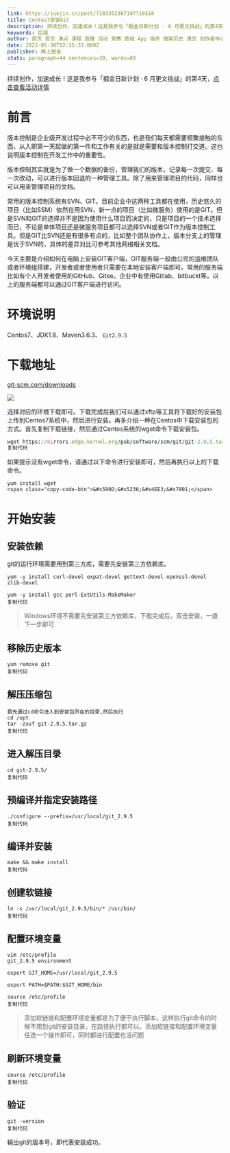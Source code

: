 ```yaml
---
link: https://juejin.cn/post/7103352367197716516
title: Centos7安装Git
description: 持续创作，加速成长！这是我参与「掘金日新计划 · 6 月更文挑战」的第4天，点击查看活动详情 前言 版本控制是企业级开发过程中必不可少的东西，也是我们每天都需要频繁接触的东西，从入职第一天起做的第一件
keywords: 后端
author: 首页 首页 沸点 课程 直播 活动 竞赛 商城 App 插件 搜索历史 清空 创作者中心 写文章 发沸点 写笔记 写代码 草稿箱 创作灵感 查看更多 会员 登录 注册
date: 2022-05-30T02:35:33.000Z
publisher: 稀土掘金
stats: paragraph=44 sentences=30, words=89
---
```

持续创作，加速成长！这是我参与「掘金日新计划 · 6 月更文挑战」的第4天，[点击查看活动详情](https://juejin.cn/post/7099702781094674468 "https://juejin.cn/post/7099702781094674468")

# 前言

版本控制是企业级开发过程中必不可少的东西，也是我们每天都需要频繁接触的东西，从入职第一天起做的第一件和工作有关的是就是需要和版本控制打交道。这也说明版本控制在开发工作中的重要性。

版本控制其实就是为了做一个数据的备份，管理我们的版本，记录每一次提交、每一次改动，可以进行版本回退的一种管理工具。除了用来管理项目的代码，同样也可以用来管理项目的文档。

常用的版本控制系统有SVN、GIT。目前企业中这两种工具都在使用，历史悠久的项目（比如SSM）依然在用SVN，新一点的项目（比如微服务）使用的是GIT。但是SVN和GIT的选择并不是因为使用什么项目而决定的，只是项目的一个技术选择而已，不论是单体项目还是微服务项目都可以选择SVN或者GIT作为版本控制工具。但是GIT比SVN还是有很多有点的，比如整个团队协作上，版本分支上的管理是优于SVN的，具体的差异对比可参考其他网络相关文档。

今天主要是介绍如何在电脑上安装GIT客户端，GIT服务端一般由公司的运维团队或者环境组搭建，开发者或者使用者只需要在本地安装客户端即可。常用的服务端比如有个人开发者使用的GitHub、Gitee。企业中有使用Gitlab、bitbuckt等。以上的服务端都可以通过GIT客户端进行访问。

# 环境说明

Centos7、JDK1.8、Maven3.6.3、 `Git2.9.5`

# 下载地址

[git-scm.com/downloads](https://link.juejin.cn?target=https%3A%2F%2Fgit-scm.com%2Fdownloads "https://git-scm.com/downloads")

![](https://p3-juejin.byteimg.com/tos-cn-i-k3u1fbpfcp/7eb1dd1234d2415bb70e0039c9b73a7b~tplv-k3u1fbpfcp-zoom-in-crop-mark:4536:0:0:0.awebp?)

选择对应的环境下载即可。下载完成后我们可以通过xftp等工具将下载好的安装包上传到Centos7系统中，然后进行安装。再多介绍一种在Centos中下载安装包的方式。首先复制下载链接，然后通过Centos系统的wget命令下载安装包。

```ruby
wget https://mirrors.edge.kernel.org/pub/software/scm/git/git-2.9.5.tar.gz
复制代码
```

如果提示没有wget命令，请通过以下命令进行安装即可，然后再执行以上的下载命令。

```
yum install wget
<span class="copy-code-btn">&#x590D;&#x5236;&#x4EE3;&#x7801;</span>
```

# 开始安装

## 安装依赖

git的运行环境需要用到第三方库，需要先安装第三方依赖库。

```shell
yum -y install curl-devel expat-devel gettext-devel openssl-devel zlib-devel

yum -y install gcc perl-ExtUtils-MakeMaker
复制代码
```

> Windows环境不需要先安装第三方依赖库，下载完成后，双击安装，一直下一步即可

## 移除历史版本

```shell
yum remove git
复制代码
```

## 解压压缩包

```shell
首先通过cd命令进入到安装包所在的目录,然后执行
cd /opt
tar -zxvf git-2.9.5.tar.gz
复制代码
```

## 进入解压目录

```shell
cd git-2.9.5/
复制代码
```

## 预编译并指定安装路径

```shell
./configure --prefix=/usr/local/git_2.9.5
复制代码
```

## 编译并安装

```shell
make && make install
复制代码
```

## 创建软链接

```shell
ln -s /usr/local/git_2.9.5/bin/* /usr/bin/
复制代码
```

## 配置环境变量

```shell
vim /etc/profile
git_2.9.5 environment

export GIT_HOME=/usr/local/git_2.9.5

export PATH=$PATH:$GIT_HOME/bin

source /etc/profile
复制代码
```

> 添加软链接和配置环境变量都是为了便于执行脚本，这样执行git命令的时候不用到git的安装目录，在路径执行都可以。添加软链接和配置环境变量任选一个操作即可，同时都进行配置也没问题

## 刷新环境变量

```shell
source /etc/profile
复制代码
```

## 验证

```shell
git -version
复制代码
```

输出git的版本号，即代表安装成功。
